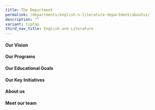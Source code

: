 ```yaml
---
title: The Department
permalink: /departments/english-n-literature-department/aboutus/
description: ""
variant: tiptap
third_nav_title: English and Literature
---
```

<h4><strong>Our Vision</strong></h4>
<p></p>
<h4><strong>Our Programs</strong></h4>
<p></p>
<h4><strong>Our Educational Goals</strong></h4>
<p></p>
<h4><strong>Our Key Initiatives</strong></h4>
<p></p>
<h4><strong>About us</strong></h4>
<p></p>
<h4><strong>Meet our team</strong></h4>
<p></p>